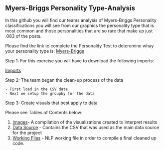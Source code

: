 ## Myers-Briggs Personality Type-Analysis

In this github you will find our teams analysis of Myers-Briggs Personality classifications you will see from our graphics the personality type that is most common and those personalities that are so rare that make up just .083 of the posts. 

Please find the link to complete the Personality Test to deteremine whay your personality type is: [Myers-Briggs](https://www.16personalities.com/free-personality-test)

Step 1: For this exercise you will have to download the following imports:

[Imports](https://github.com/eml33530/Project_3/blob/main/PNG%20FIles/imports.PNG)


Step 2: The team began the clean-up process of the data


    - First load in the CSV data 
    - Next we setup the groupby for the data
    
Step 3: Create visuals that best apply to data




Please see Tables of Contents below:

1. [Images](https://github.com/eml33530/Project_3/tree/main/PNG%20FIles)- A compilation of the visualizations created to interpret results
2. [Data Source](https://github.com/eml33530/Project_3/tree/main/Resources) - Contains the CSV that was used as the main data source for the project
3. [Working Files](https://github.com/eml33530/Project_3/tree/main/WorkingVersions) - NLP working file in order to compile a final cleaned up code. 


